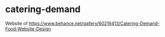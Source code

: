 # catering-demand
Website of https://www.behance.net/gallery/60216413/Catering-Demand-Food-Website-Design
